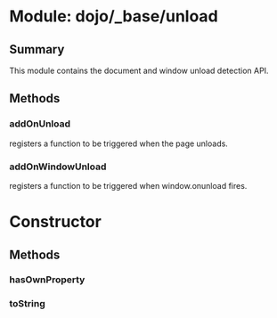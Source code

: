 # Module: dojo/_base/unload

## Summary

This module contains the document and window unload detection API.
## Methods

### addOnUnload
registers a function to be triggered when the page unloads.

### addOnWindowUnload
registers a function to be triggered when window.onunload
fires.

# Constructor

## Methods

### hasOwnProperty


### toString


